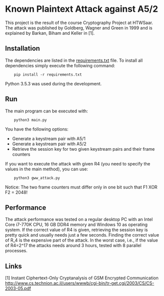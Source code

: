 # Known Plaintext Attack against A5/2
This project is the result of the course Cryptography Project at HTWSaar.
The attack was published by Goldberg, Wagner and Green in 1999 and is
explained by Barkan, Biham and Keller in [1].

## Installation
The dependencies are listed in the  [requirements.txt](./requirements.txt) file. To install all dependencies simply
execute the following command:
```
	pip install -r requirements.txt
```
Python 3.5.3 was used during the development.
## Run
The main program can be executed with:
```
	python3 main.py
```
You have the following options:

- Generate a keystream pair with A5/1
- Generate a keystream pair with A5/2
- Retrieve the session key for two given keystream pairs and their frame counters

If you want to execute the attack with given R4 (you need to specify the values in the main method), you can use:
```
	python3 gww_attack.py
```
Notice: The two frame counters must differ only in one bit such that F1 XOR F2 = 2048!
## Performance
The attack performance was tested on a regular desktop PC with an Intel Core i7-770K CPU, 16 GB DDR4 memory and Windows 10 as operating system. 
If the correct value of R4 is given, retrieving the session key is pretty quick and usually needs just a few seconds. 
Finding the correct value of R_4 is the expensive part of the attack. 
In the worst case, i.e., if the value of R4=2^17 the attacks needs around 3 hours, tested with 8 parallel processes. 

## Links
[1] Instant Ciphertext-Only Cryptanalysis of GSM Encrypted Communication 
http://www.cs.technion.ac.il/users/wwwb/cgi-bin/tr-get.cgi/2003/CS/CS-2003-05.pdf
